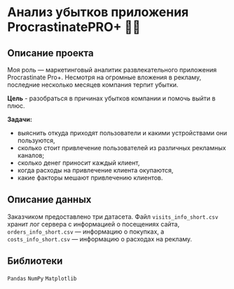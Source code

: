 # Анализ убытков приложения ProcrastinatePRO+ 🐱‍🏍
## Описание проекта
Моя роль — маркетинговый аналитик развлекательного приложения Procrastinate Pro+. Несмотря на огромные вложения в рекламу, последние несколько месяцев компания терпит убытки.

**Цель** - разобраться в причинах убытков компании и помочь выйти в плюс.

**Задачи:**

* выяснить откуда приходят пользователи и какими устройствами они пользуются,
* сколько стоит привлечение пользователей из различных рекламных каналов;
* сколько денег приносит каждый клиент,
* когда расходы на привлечение клиента окупаются,
* какие факторы мешают привлечению клиентов.

## Описание данных
Заказчиком предоставлено три датасета. Файл `visits_info_short.csv` хранит лог сервера с информацией о посещениях сайта, `orders_info_short.csv` — информацию о покупках, а `costs_info_short.csv` — информацию о расходах на рекламу.

## Библиотеки
`Pandas` `NumPy` `Matplotlib`
